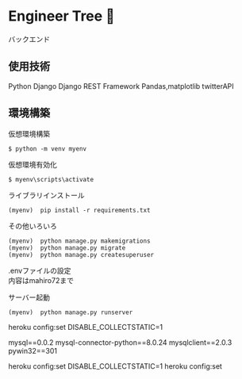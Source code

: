 # Engineer Tree 🌳  

バックエンド


## 使用技術  
Python
Django
Django REST Framework
Pandas,matplotlib
twitterAPI

## 環境構築  


仮想環境構築  
```
$ python -m venv myenv
```

仮想環境有効化  
```
$ myenv\scripts\activate
```

ライブラリインストール  
```
(myenv)  pip install -r requirements.txt
```


その他いろいろ
```
(myenv)  python manage.py makemigrations
(myenv)  python manage.py migrate
(myenv)  python manage.py createsuperuser
```


.envファイルの設定  
内容はmahiro72まで

サーバー起動
```
(myenv)  python manage.py runserver

```



heroku config:set DISABLE_COLLECTSTATIC=1

mysql==0.0.2
mysql-connector-python==8.0.24
mysqlclient==2.0.3
pywin32==301
<!-- # pywin32==302 -->

heroku config:set DISABLE_COLLECTSTATIC=1
heroku config:set 
